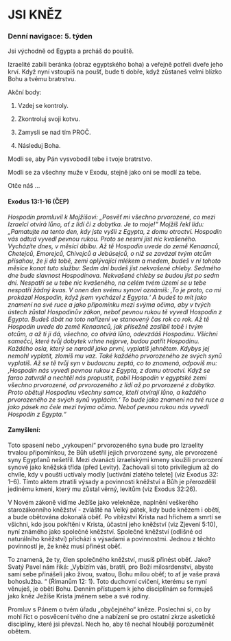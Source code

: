 # JSI KNĚZ

### Denní navigace: 5. týden

Jsi východně od Egypta a prcháš do pouště.

Izraelité zabili beránka (obraz egyptského boha) a veřejně potřeli dveře jeho krví. Když nyní vstoupíš na poušť, bude ti dobře, když zůstaneš velmi blízko Bohu a tvému bratrstvu.

Akční body:
1. Vzdej se kontroly.

2. Zkontroluj svoji kotvu.

3. Zamysli se nad tím PROČ.

4. Následuj Boha.

Modli se, aby Pán vysvobodil tebe i tvoje bratrstvo.

Modli se za všechny muže v Exodu, stejně jako oni se modlí za tebe.

Otče náš …


#### Exodus 13:1-16 (ČEP)
*Hospodin promluvil k Mojžíšovi: „Posvěť mi všechno prvorozené, co mezi Izraelci otvírá lůno, ať z lidí či z dobytka. Je to moje!“ Mojžíš řekl lidu: „Pamatujte na tento den, kdy jste vyšli z Egypta, z domu otroctví. Hospodin vás odtud vyvedl pevnou rukou. Proto se nesmí jíst nic kvašeného. Vycházíte dnes, v měsíci ábíbu. Až tě Hospodin uvede do země Kenaanců, Chetejců, Emorejců, Chivejců a Jebúsejců, o níž se zavázal tvým otcům přísahou, že ji dá tobě, zemi oplývající mlékem a medem, budeš v ní tohoto měsíce konat tuto službu: Sedm dní budeš jíst nekvašené chleby. Sedmého dne bude slavnost Hospodinova. Nekvašené chleby se budou jíst po sedm dní. Nespatří se u tebe nic kvašeného, na celém tvém území se u tebe nespatří žádný kvas. V onen den svému synovi oznámíš: ‚To je proto, co mi prokázal Hospodin, když jsem vycházel z Egypta.‘ A budeš to mít jako znamení na své ruce a jako připomínku mezi svýma očima, aby v tvých ústech zůstal Hospodinův zákon, neboť pevnou rukou tě vyvedl Hospodin z Egypta. Budeš dbát na toto nařízení ve stanovený čas rok co rok. Až tě Hospodin uvede do země Kenaanců, jak přísežně zaslíbil tobě i tvým otcům, a až ti ji dá, všechno, co otvírá lůno, odevzdáš Hospodinu. Všichni samečci, které tvůj dobytek vrhne nejprve, budou patřit Hospodinu. Každého osla, který se narodil jako první, vyplatíš jehnětem. Kdybys jej nemohl vyplatit, zlomíš mu vaz. Také každého prvorozeného ze svých synů vyplatíš. Až se tě tvůj syn v budoucnu zeptá, co to znamená, odpovíš mu: ‚Hospodin nás vyvedl pevnou rukou z Egypta, z domu otroctví. Když se farao zatvrdil a nechtěl nás propustit, pobil Hospodin v egyptské zemi všechno prvorozené, od prvorozeného z lidí až po prvorozené z dobytka. Proto obětuji Hospodinu všechny samce, kteří otvírají lůno, a každého prvorozeného ze svých synů vyplácím.‘ To bude jako znamení na tvé ruce a jako pásek na čele mezi tvýma očima. Neboť pevnou rukou nás vyvedl Hospodin z Egypta.“*

#### Zamyšlení:
Toto spasení nebo „vykoupení“ prvorozeného syna bude pro Izraelity trvalou připomínkou, že Bůh ušetřil jejich prvorozené syny, ale prvorozené syny Egypťanů nešetřil. Mezi dvanácti izraelskými kmeny sloužili prvorození synové jako kněžská třída (před Levity). Zachovali si toto privilegium až do chvíle, kdy v poušti uctívaly modly [uctívání zlatého telete] (viz Exodus 32: 1–6). Tímto aktem ztratili výsady a povinnosti kněžství a Bůh je přerozdělil jedinému kmeni, který mu zůstal věrný, levitům (viz Exodus 32:26).

V Novém zákoně vidíme Ježíše jako velekněze, naplnění veškerého starozákonního kněžství - zvláště na Velký pátek, kdy bude knězem i obětí, a bude obětována dokonalá oběť. Po vítězství Krista nad hříchem a smrtí se všichni, kdo jsou pokřtěni v Krista, účastní jeho kněžství (viz Zjevení 5:10), nyní známého jako společné kněžství. Společné kněžství (odlišné od naturálního kněžství) přichází s výsadami a povinnostmi. Jednou z těchto povinností je, že kněz musí přinést oběť.

To znamená, že ty, člen společného kněžství, musíš přinést oběť. Jako? Svatý Pavel nám říká: „Vybízím vás, bratří, pro Boží milosrdenství, abyste sami sebe přinášeli jako živou, svatou, Bohu milou oběť; to ať je vaše pravá bohoslužba. “ (Římanům 12: 1). Toto duchovní cvičení, kterému se nyní věnuješ, je obětí Bohu. Denním přístupem k jeho disciplínám se formuješ jako kněz Ježíše Krista jménem sebe a své rodiny.

Promluv s Pánem o tvém úřadu „obyčejného“ kněze. Poslechni si, co by mohl říct o posvěcení tvého dne a nabízení se pro ostatní zkrze asketické disciplíny, které jsi převzal. Nech ho, aby tě nechal hlouběji porozuměnět obětem.
